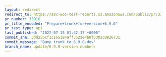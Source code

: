 ```yaml
---
layout: redirect
redirect_to: https://a8c-woo-test-reports.s3.amazonaws.com/public/pr/33918/api/index.html
pr_number: 33918
pr_title_encoded: "Prepare+trunk+for+version+6.9.0"
pr_test_type: api
last_published: "2022-07-15 01:42:17 +0000"
commit_sha: 3dd25bcf1c165184aff3522e4b0f3301c0826731
commit_message: "Bump trunk to 6.9.0-dev"
branch_name: update/6.9.0-version-numbers
---
```

